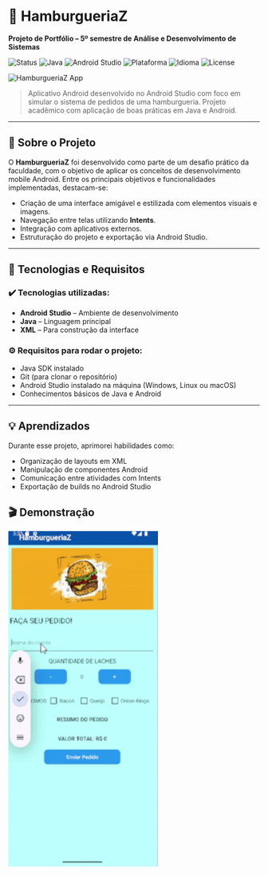 # 🍔 HamburgueriaZ  
**Projeto de Portfólio – 5º semestre de Análise e Desenvolvimento de Sistemas**

![Status](https://img.shields.io/badge/Status-Concluído-brightgreen)
![Java](https://img.shields.io/badge/Java-ED8B00?style=flat&logo=java&logoColor=white)
![Android Studio](https://img.shields.io/badge/Android%20Studio-3DDC84?style=flat&logo=android-studio&logoColor=white)
![Plataforma](https://img.shields.io/badge/Plataforma-Android-blue)
![Idioma](https://img.shields.io/badge/Idioma-Português-brightgreen)
![License](https://img.shields.io/badge/Licença-Não%20Definida-lightgrey)

<img src="https://github.com/user-attachments/assets/306a0628-644c-4784-b2ba-c33e07a8d9dc" alt="HamburgueriaZ App"/>

> Aplicativo Android desenvolvido no Android Studio com foco em simular o sistema de pedidos de uma hamburgueria. Projeto acadêmico com aplicação de boas práticas em Java e Android.

---

## 📱 Sobre o Projeto  
O **HamburgueriaZ** foi desenvolvido como parte de um desafio prático da faculdade, com o objetivo de aplicar os conceitos de desenvolvimento mobile Android. Entre os principais objetivos e funcionalidades implementadas, destacam-se:

- Criação de uma interface amigável e estilizada com elementos visuais e imagens.
- Navegação entre telas utilizando **Intents**.
- Integração com aplicativos externos.
- Estruturação do projeto e exportação via Android Studio.

---

## 🚀 Tecnologias e Requisitos

### ✔️ Tecnologias utilizadas:
- **Android Studio** – Ambiente de desenvolvimento
- **Java** – Linguagem principal
- **XML** – Para construção da interface

### ⚙️ Requisitos para rodar o projeto:
- Java SDK instalado
- Git (para clonar o repositório)
- Android Studio instalado na máquina (Windows, Linux ou macOS)
- Conhecimentos básicos de Java e Android

---

## 💡 Aprendizados
Durante esse projeto, aprimorei habilidades como:
- Organização de layouts em XML
- Manipulação de componentes Android
- Comunicação entre atividades com Intents
- Exportação de builds no Android Studio

## 🎬 Demonstração

<img src="demo.gif" width="300"/>
